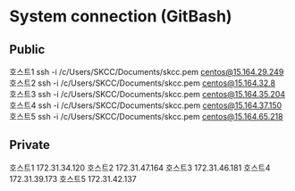 # System connection (GitBash)
## Public
호스트1		ssh -i /c/Users/SKCC/Documents/skcc.pem centos@15.164.29.249
호스트2		ssh -i /c/Users/SKCC/Documents/skcc.pem centos@15.164.32.8	
호스트3		ssh -i /c/Users/SKCC/Documents/skcc.pem centos@15.164.35.204
호스트4		ssh -i /c/Users/SKCC/Documents/skcc.pem centos@15.164.37.150
호스트5		ssh -i /c/Users/SKCC/Documents/skcc.pem centos@15.164.65.218

## Private
호스트1		172.31.34.120
호스트2		172.31.47.164
호스트3		172.31.46.181
호스트4		172.31.39.173
호스트5		172.31.42.137
